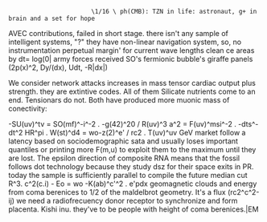 
                           \1/16 \ ph(CMB): TZN in life: astronaut, g+ in brain and a set for hope
                           

AVEC contributions, failed in short stage.
there isn't any sample of intelligent systems, "?"
they have non-linear navigation system, so, no instrumentation
perpetual margin' for current wave lengths
clean ce areas by dt= log(0| 
army forces received SO's fermionic bubble's giraffe panels (2p(x)^2, Dy/(dx), Udt, -R|dx|) 



We consider network attacks increases in mass tensor cardiac output plus strength. they are extintive codes. All of them Silicate nutrients come to an end. Tensionars do not. Both have produced more muonic mass of conectivity:

  -SU(uv)^tv = SO(mf)^-i^-2 . -g(42)^20 / R(uv)^3 a^2 = F(uv)^msi^-2 . -dts^-dt^2 HR^pi . W(st)^d4 = wo-z(2)^e' / rc2 . T(uv)^uv GeV
market follow a latency based on sociodemographic sata and usually loses important quantiles or printing more F(m,u) to exploit them to the maximum until they are lost. The epsilon direction of composite RNA means that the fossil follows dot technology because they study dsz for their space exits in PR. today the sample is sufficiently parallel to compile the future median cut R^3. c^2(c.i) - Eo = wo -K(ab)^c'^2 . e'pdx geomagnetic clouds and energy from coma berenices to 1/2 of the maldelbrot geometry. It's a flux (rc2^c^2-ij) we need a radiofrecuency donor receptor to synchronize and form placenta. Kishi inu. they've to be people with height of coma berenices.|EM



                                                          



                                                           
                                                        

                                                          

                                                                                                                       



                                                     
                                                           


                                                          



                                                           
                                                        

                                                          

                                                                                                                       



                                                     
                                                           


